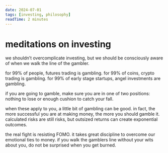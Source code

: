```yaml
---
date: 2024-07-01
tags: [investing, philosophy]
readTime: 2 minutes
---
```


# meditations on investing

we shouldn’t overcomplicate investing, but we should be consciously aware of when we walk the line of the gambler. 

for 99% of people, futures trading is gambling. for 99% of coins, crypto trading is gambling. for 99% of early stage startups, angel investments are gambling.

if you are going to gamble, make sure you are in one of two positions: nothing to lose or enough cushion to catch your fall.

when these apply to you, a little bit of gambling can be good. in fact, the more successful you are at making money, the more you should gamble it. calculated risks are still risks, but outsized returns can create exponential outcomes.

the real fight is resisting FOMO. it takes great discipline to overcome our emotional ties to money. if you walk the gamblers line without your wits about you, do not be surprised when you get burned.